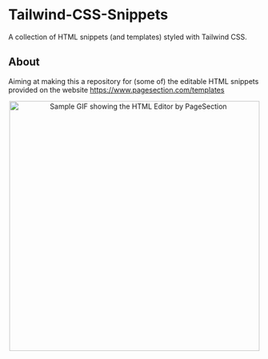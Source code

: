 # Tailwind-CSS-Snippets
A collection of HTML snippets (and templates) styled with Tailwind CSS.

## About
Aiming at making this a repository for (some of) the editable HTML snippets provided on the website https://www.pagesection.com/templates  

<p align="center">
  <a href="https://pagesection.com/templates" target="_blank">
    <img alt="Sample GIF showing the HTML Editor by PageSection" src="https://raw.githubusercontent.com/pagesection/Public-Assets/main/temp-gif-2%20(faster%2C%20unoptimized).gif" width="500">
  </a>
</p>
